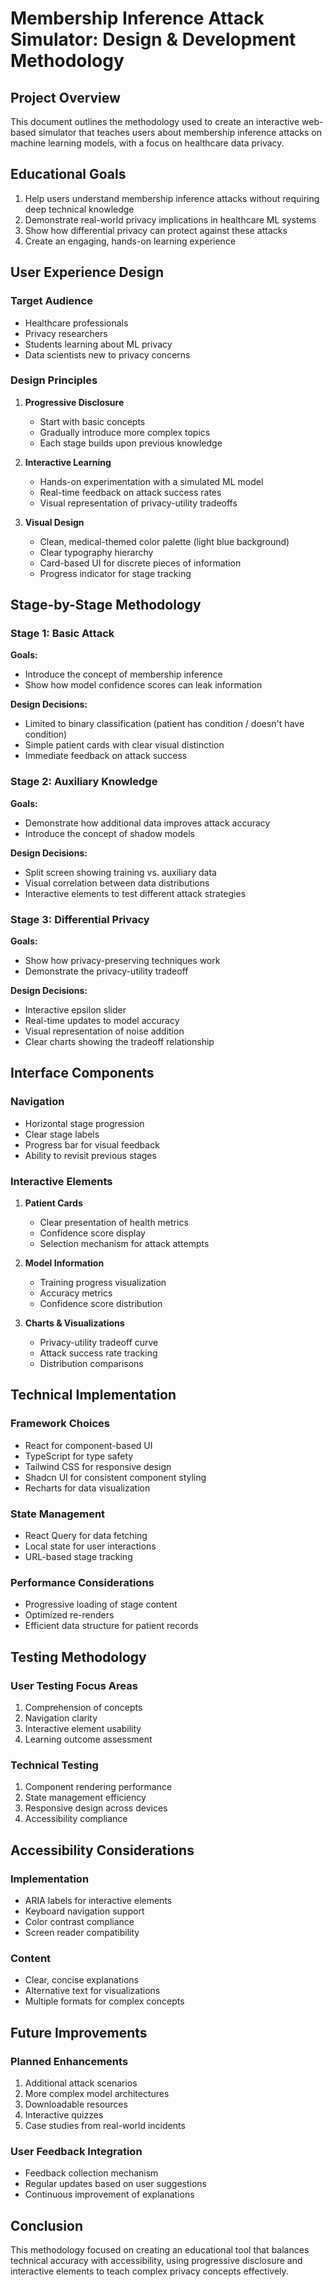 
# Membership Inference Attack Simulator: Design & Development Methodology

## Project Overview
This document outlines the methodology used to create an interactive web-based simulator that teaches users about membership inference attacks on machine learning models, with a focus on healthcare data privacy.

## Educational Goals
1. Help users understand membership inference attacks without requiring deep technical knowledge
2. Demonstrate real-world privacy implications in healthcare ML systems
3. Show how differential privacy can protect against these attacks
4. Create an engaging, hands-on learning experience

## User Experience Design

### Target Audience
- Healthcare professionals
- Privacy researchers
- Students learning about ML privacy
- Data scientists new to privacy concerns

### Design Principles
1. **Progressive Disclosure**
   - Start with basic concepts
   - Gradually introduce more complex topics
   - Each stage builds upon previous knowledge

2. **Interactive Learning**
   - Hands-on experimentation with a simulated ML model
   - Real-time feedback on attack success rates
   - Visual representation of privacy-utility tradeoffs

3. **Visual Design**
   - Clean, medical-themed color palette (light blue background)
   - Clear typography hierarchy
   - Card-based UI for discrete pieces of information
   - Progress indicator for stage tracking

## Stage-by-Stage Methodology

### Stage 1: Basic Attack
**Goals:**
- Introduce the concept of membership inference
- Show how model confidence scores can leak information

**Design Decisions:**
- Limited to binary classification (patient has condition / doesn't have condition)
- Simple patient cards with clear visual distinction
- Immediate feedback on attack success

### Stage 2: Auxiliary Knowledge
**Goals:**
- Demonstrate how additional data improves attack accuracy
- Introduce the concept of shadow models

**Design Decisions:**
- Split screen showing training vs. auxiliary data
- Visual correlation between data distributions
- Interactive elements to test different attack strategies

### Stage 3: Differential Privacy
**Goals:**
- Show how privacy-preserving techniques work
- Demonstrate the privacy-utility tradeoff

**Design Decisions:**
- Interactive epsilon slider
- Real-time updates to model accuracy
- Visual representation of noise addition
- Clear charts showing the tradeoff relationship

## Interface Components

### Navigation
- Horizontal stage progression
- Clear stage labels
- Progress bar for visual feedback
- Ability to revisit previous stages

### Interactive Elements
1. **Patient Cards**
   - Clear presentation of health metrics
   - Confidence score display
   - Selection mechanism for attack attempts

2. **Model Information**
   - Training progress visualization
   - Accuracy metrics
   - Confidence score distribution

3. **Charts & Visualizations**
   - Privacy-utility tradeoff curve
   - Attack success rate tracking
   - Distribution comparisons

## Technical Implementation

### Framework Choices
- React for component-based UI
- TypeScript for type safety
- Tailwind CSS for responsive design
- Shadcn UI for consistent component styling
- Recharts for data visualization

### State Management
- React Query for data fetching
- Local state for user interactions
- URL-based stage tracking

### Performance Considerations
- Progressive loading of stage content
- Optimized re-renders
- Efficient data structure for patient records

## Testing Methodology

### User Testing Focus Areas
1. Comprehension of concepts
2. Navigation clarity
3. Interactive element usability
4. Learning outcome assessment

### Technical Testing
1. Component rendering performance
2. State management efficiency
3. Responsive design across devices
4. Accessibility compliance

## Accessibility Considerations

### Implementation
- ARIA labels for interactive elements
- Keyboard navigation support
- Color contrast compliance
- Screen reader compatibility

### Content
- Clear, concise explanations
- Alternative text for visualizations
- Multiple formats for complex concepts

## Future Improvements

### Planned Enhancements
1. Additional attack scenarios
2. More complex model architectures
3. Downloadable resources
4. Interactive quizzes
5. Case studies from real-world incidents

### User Feedback Integration
- Feedback collection mechanism
- Regular updates based on user suggestions
- Continuous improvement of explanations

## Conclusion
This methodology focused on creating an educational tool that balances technical accuracy with accessibility, using progressive disclosure and interactive elements to teach complex privacy concepts effectively.
